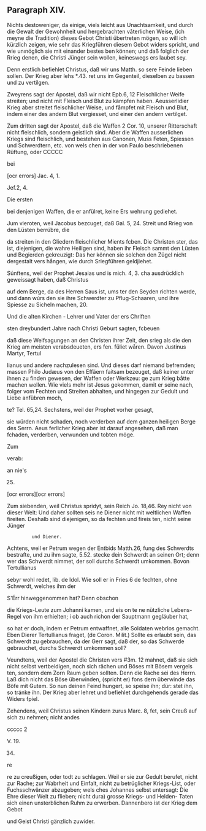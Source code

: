 
<!-- seite 777 -->

Paragraph XIV. 
--------------
  
Nichts destoweniger, da einige, viels 
leicht aus Unachtsamkeit, und durch die Gewalt 
der Gewohnheit und hergebrachten våterlichen 
Weise, (ich meyne die Tradition) dieses Gebot 
 Christi übertreten mögen, so will ich kürzlich zeigen, 
wie sehr das Kriegführen diesem Gebot widers 
spricht, und wie unınóglich sie mit einander bestes 
ben können; und daß folglich der Rrieg denen, 
die Christi Jünger sein wollen, keineswegs ers 
laubet sey. 

Denn erstlich befiehlet Christus, daß wir uns Matth. so sere Feinde lieben sollen. Der Krieg aber lehs *.43. ret uns im Gegenteil, dieselben zu bassen und zu vertilgen.

Zweyrens sagt der Apostel, daß wir nicht Epb.6, 12 Fleischlicher Weife streiten; und nicht mit Fleisch und Blut zu kämpfen haben. Aeusserlidier Krieg aber streitet fleischlicher Weise, und fåmpfet mit Fleisch und Blut, indem einer des andern Blut vergiesset, und einer den andern vertilget.

Zum dritten sagt der Apostel, daß die Waffen 2 Cor. 10, unserer Ritterschaft nicht fleischlich, sondern geistlich sind. Aber die Waffen ausserlichen Kriegs sind fleischlich, und bestehen aus Canonen, Muss Feten, Spiessen und Schwerdtern, etc. von wels chen in der von Paulo beschriebenen Rüftung, oder CCCCC

bei

[ocr errors]
Jac. 4, 1.

Jef.2, 4.

Die ersten
<!-- seite 778 -->
bei denjenigen Waffen, die er anfülret, keine Ers wehrung gediehet.

Jum vieroten, weil Jacobus bezcuget, daß Gal. 5, 24. Streit und Rrieg von den Lüsten berrúbre, die

da streiten in den Gliedern fleischlicher Mients fcben. Die Christen ster, das ist, diejenigen, die wahre Heiligen sind, haben ihr Fleisch sammt den Lüsten und Begierden gekreuzigt: Das her können sie solchen den Zügel nicht dergestalt vers hången, wie durch Sriegführen geldjiehet.

Súnftens, weil der Prophet Jesaias und is mich. 4, 3. cha ausdrücklich geweissagt haben, daß Christus

auf dem Berge, da des Herren Saus ist, ums ter den Seyden richten werde, und dann wúrs den sie ihre Schwerdter zu Pflug-Schaaren, und ihre Spiesse zu Sicheln machen, 20.

Und die alten Kirchen - Lehrer und Vater der ers Chriften

sten dreybundert Jahre nach Christi Geburt sagten, fcbeuen

daß diese Weifsagungen an den Christen ihrer Zeit, den srieg als die den Krieg am meisten verabsdeueten, ers fen. füliet wåren. Davon Justinus Martyr, Tertul

lianus und andere nachzulesen sind. Und dieses darf niemand befremden; massen Philo Judæus von den Effäern faitsam bezeuget, daß keiner unter ihnen zu finden gewesen, der Waffen oder Werkzeu: ge zum Krieg båtte machen wollen. Wie viels mehr ist Jesus gekommen, damit er seine nach, folger vom Fechten und Streiten abhalten, und hingegen zur Gedult und Liebe anfübren moch,

te? Tel. 65,24. Sechstens, weil der Prophet vorher gesagt,

sie würden nicht schaden, noch verderben auf dem ganzen heiligen Berge des Serrn. Aeus ferlicher Krieg aber ist darauf angesehen, daß man fchaden, verderben, verwunden und tobten möge.

Zum

verab:

an nie's

25.

 [ocr errors][ocr errors]

<!-- seite 779 -->
  Zum siebenden, weil Christus spridyt, sein Reich Jo. 18,46. 
Rey nicht von dieser Welt: Und daher sollten seis 
ne Diener nicht mit weltlichen Waffen fireiten. 
Deshalb
 sind diejenigen, so da fechten und fireis 
ten, nicht seine Jünger 

             und Diener. 
  Achtens, weil er Petrum wegen der Entbids Matth.26, 
fung des Schwerdts bestrafte, und zu ihm sagte, 5.52. 
stecke dein Schwerdt an seinen Ort; denn wer 
das Schwerdt nimmet, der soll durchs 
Schwerdt umkommen. Bovon Tertullianus 

sebyr wohl redet, lib. de Idol. Wie soll er in Fries 6 de fechten, ohne Schwerdt, welches ihm der

S'Érr hinweggenommen hat? Denn obschon

die Kriegs-Leute zum Johanni kamen, und eis on te ne nützliche Lebens-Regel von ihm erhielten; i ob auch richon der Sauptmann gegläuber hat,

so hat er doch, indem er Petrum entwaffnet, alle Soldaten webrlos gemacht. Eben Dierer Tertullianus fraget, (de Coron. Milit.) Sollte es erlaubt sein, das Schwerdt zu gebrauchen, da der Gerr sagt, daß der, so das Schwerde gebrauchet, durchs Schwerdt umkommen soll?

Veundtens, weil der Apostel die Christen vers #3m. 12 mahnet, daß sie sich nicht selbst vertbeidigen, noch sich rächen und Böses mit Bösem vergels ten, sondern dem Zorn Raum geben sollten. Denn die Rache sei des Herrn. Laß dich nicht das Böse überwinden, (spricht er) fons dern überwinde das Böfe mit Gutem. So nun deinen Feind hungert, so speise ihn; dür: stet ihn, so tránke ihn. Der Krieg aber lehret und befiehlet durchgehends gerade das Widers fpiel.

Zehendens, weil Christus seinen Kindern zurus Marc. 8, fet, sein Creuß auf sich zu nehmen; nicht andes

ccccc 2

V. 19.

34.

re
<!-- seite 780 -->
re zu creußigen, oder todt zu schlagen. Weil er sie zur Gedult berufet, nicht zur Rache; zur Wabrheit und Einfalt, nicht zu betrüglicher Kriegs-List, oder Fuchsschwänzer abzugeben; wels ches Johannes selbst untersagt: Die Ehre dieser Welt zu flieben; nicht dura) grosse Kriegs- und Helden- Taten sich einen unsterblichen Ruhm zu erwerben. Dannenbero ist der Krieg dem Gebot

und Geist Christi gänzlich zuwider. 
